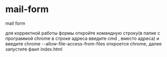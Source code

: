 # mail-form
mail form

для корректной работы формы откройте командную строку(в папке с программой chrome в строке адреса введите cmd , вместо адреса) и введите
chrome  --allow-file-access-from-files
откроется chrome, далее запустите фаил index.html



